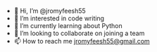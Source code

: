 - 👋 Hi, I’m @jromyfeesh55
- 👀 I’m interested in code writing
- 🌱 I’m currently learning about Python
- 💞️ I’m looking to collaborate on joining a team
- 📫 How to reach me jromyfeesh55@gmail.com

<!---
jromyfeesh55/jromyfeesh55 is a ✨ special ✨ repository because its `README.md` (this file) appears on your GitHub profile.
You can click the Preview link to take a look at your changes.
--->

